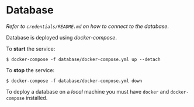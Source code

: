 # Database

_Refer to `credentials/README.md` on how to connect to the database_.

Database is deployed using _docker-compose_.

To **start** the service: 

```
$ docker-compose -f database/docker-compose.yml up --detach
```

To **stop** the service:
```
$ docker-compose -f database/docker-compose.yml down
```

To deploy a database on a _local_ machine you must have `docker` and `docker-compose` installed.